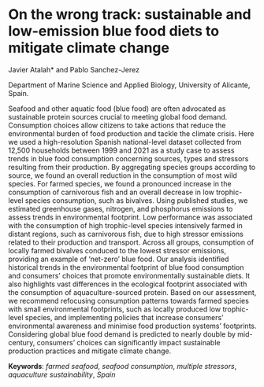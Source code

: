 # On the wrong track: sustainable and low-emission blue food diets to mitigate climate change

<!-- badges: start -->

Javier Atalah\* and Pablo Sanchez-Jerez

Department of Marine Science and Applied Biology, University of Alicante, Spain.

Seafood and other aquatic food (blue food) are often advocated as sustainable protein sources crucial to meeting global food demand. Consumption choices allow citizens to take actions that reduce the environmental burden of food production and tackle the climate crisis. Here we used a high-resolution Spanish national-level dataset collected from 12,500 households between 1999 and 2021 as a study case to assess trends in blue food consumption concerning sources, types and stressors resulting from their production. By aggregating species groups according to source, we found an overall reduction in the consumption of most wild species. For farmed species, we found a pronounced increase in the consumption of carnivorous fish and an overall decrease in low trophic-level species consumption, such as bivalves. Using published studies, we estimated greenhouse gases, nitrogen, and phosphorus emissions to assess trends in environmental footprint. Low performance was associated with the consumption of high trophic-level species intensively farmed in distant regions, such as carnivorous fish, due to high stressor emissions related to their production and transport. Across all groups, consumption of locally farmed bivalves conduced to the lowest stressor emissions, providing an example of ‘net-zero’ blue food. Our analysis identified historical trends in the environmental footprint of blue food consumption and consumers’ choices that promote environmentally sustainable diets. It also highlights vast differences in the ecological footprint associated with the consumption of aquaculture-sourced protein. Based on our assessment, we recommend refocusing consumption patterns towards farmed species with small environmental footprints, such as locally produced low trophic-level species, and implementing policies that increase consumers’ environmental awareness and minimise food production systems’ footprints. Considering global blue food demand is predicted to nearly double by mid-century, consumers’ choices can significantly impact sustainable production practices and mitigate climate change.

**Keywords**: *farmed seafood*, *seafood consumption*, *multiple stressors*, *aquaculture sustainability*, *Spain*

<!-- badges: end -->
